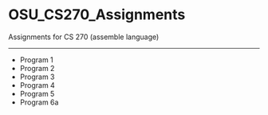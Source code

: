 # OSU_CS270_Assignments
Assignments for CS 270 (assemble language)
<hr>
<ul>
<li>Program 1</li>

<li>Program 2</li>

<li>Program 3</li>

<li>Program 4</li>

<li>Program 5</li>

<li>Program 6a</li>
</ul>
